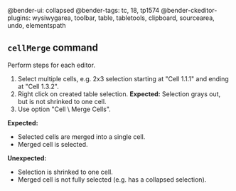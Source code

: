 @bender-ui: collapsed
@bender-tags: tc, 18, tp1574
@bender-ckeditor-plugins: wysiwygarea, toolbar, table, tabletools, clipboard, sourcearea, undo, elementspath

## `cellMerge` command

Perform steps for each editor.

1. Select multiple cells, e.g. 2x3 selection starting at "Cell 1.1.1" and ending at "Cell 1.3.2".
1. Right click on created table selection.
	**Expected:** Selection grays out, but is not shrinked to one cell.
1. Use option "Cell \ Merge Cells".

**Expected:**

* Selected cells are merged into a single cell.
* Merged cell is selected.

**Unexpected:**

* Selection is shrinked to one cell.
* Merged cell is not fully selected (e.g. has a collapsed selection).
